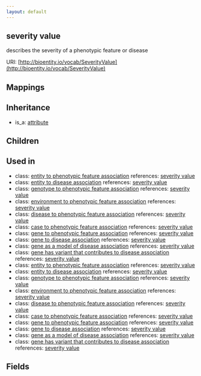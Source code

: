 ```yaml
---
layout: default
---
```


## severity value


describes the severity of a phenotypic feature or disease

URI: [http://bioentity.io/vocab/SeverityValue](http://bioentity.io/vocab/SeverityValue)
## Mappings


## Inheritance

 *  is_a: [attribute](Attribute.html)

## Children


## Used in

 *  class: [entity to phenotypic feature association](EntityToPhenotypicFeatureAssociation.html) references: [severity value](SeverityValue.html)
 *  class: [entity to disease association](EntityToDiseaseAssociation.html) references: [severity value](SeverityValue.html)
 *  class: [genotype to phenotypic feature association](GenotypeToPhenotypicFeatureAssociation.html) references: [severity value](SeverityValue.html)
 *  class: [environment to phenotypic feature association](EnvironmentToPhenotypicFeatureAssociation.html) references: [severity value](SeverityValue.html)
 *  class: [disease to phenotypic feature association](DiseaseToPhenotypicFeatureAssociation.html) references: [severity value](SeverityValue.html)
 *  class: [case to phenotypic feature association](CaseToPhenotypicFeatureAssociation.html) references: [severity value](SeverityValue.html)
 *  class: [gene to phenotypic feature association](GeneToPhenotypicFeatureAssociation.html) references: [severity value](SeverityValue.html)
 *  class: [gene to disease association](GeneToDiseaseAssociation.html) references: [severity value](SeverityValue.html)
 *  class: [gene as a model of disease association](GeneAsAModelOfDiseaseAssociation.html) references: [severity value](SeverityValue.html)
 *  class: [gene has variant that contributes to disease association](GeneHasVariantThatContributesToDiseaseAssociation.html) references: [severity value](SeverityValue.html)
 *  class: [entity to phenotypic feature association](EntityToPhenotypicFeatureAssociation.html) references: [severity value](SeverityValue.html)
 *  class: [entity to disease association](EntityToDiseaseAssociation.html) references: [severity value](SeverityValue.html)
 *  class: [genotype to phenotypic feature association](GenotypeToPhenotypicFeatureAssociation.html) references: [severity value](SeverityValue.html)
 *  class: [environment to phenotypic feature association](EnvironmentToPhenotypicFeatureAssociation.html) references: [severity value](SeverityValue.html)
 *  class: [disease to phenotypic feature association](DiseaseToPhenotypicFeatureAssociation.html) references: [severity value](SeverityValue.html)
 *  class: [case to phenotypic feature association](CaseToPhenotypicFeatureAssociation.html) references: [severity value](SeverityValue.html)
 *  class: [gene to phenotypic feature association](GeneToPhenotypicFeatureAssociation.html) references: [severity value](SeverityValue.html)
 *  class: [gene to disease association](GeneToDiseaseAssociation.html) references: [severity value](SeverityValue.html)
 *  class: [gene as a model of disease association](GeneAsAModelOfDiseaseAssociation.html) references: [severity value](SeverityValue.html)
 *  class: [gene has variant that contributes to disease association](GeneHasVariantThatContributesToDiseaseAssociation.html) references: [severity value](SeverityValue.html)

## Fields

